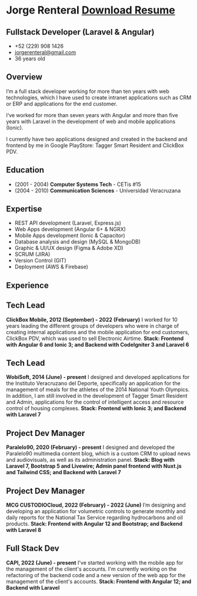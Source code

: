 # Jorge Renteral [Download Resume](https://github.com/jorgerenteral/resume/raw/main/Jorge%20Renteral%20-%20Resume%20(2022).pdf)
## Fullstack Developer (Laravel & Angular)
- +52 (229) 908 1426
- jorgerenteral@gmail.com
- 36 years old

## Overview
I’m a full stack developer working for more than ten years with web technologies, which I have used to create intranet applications such as CRM or ERP and applications for the end customer.

I‘ve worked for more than seven years with Angular and more than five years with Laravel in the development of web and mobile applications (Ionic).

I currently have two applications designed and created in the backend and frontend by me in Google PlayStore: Tagger Smart Resident and ClickBox PDV.

## Education
- (2001 - 2004) **Computer Systems Tech** - CETis #15
- (2004 - 2010) **Communication Sciences** - Universidad Veracruzana

## Expertise
- REST API development (Laravel, Express.js)
- Web Apps development (Angular 6+ & NGRX)
- Mobile Apps development (Ionic & Capacitor)
- Database analysis and design (MySQL & MongoDB)
- Graphic & UI/UX design (Figma & Adobe XD)
- SCRUM (JIRA)
- Version Control (GIT)
- Deployment (AWS & Firebase)

## Experience

## Tech Lead
**ClickBox Mobile, 2012 (September) - 2022 (February)**
I worked for 10 years leading the different groups of developers who were in charge of creating internal applications and the mobile application for end customers, ClickBox PDV, which was used to sell Electronic Airtime. **Stack: Frontend with Angular 6 and Ionic 3; and Backend with CodeIgniter 3 and Laravel 6**

## Tech Lead
**WobiSoft, 2014 (June) - present**
I designed and developed applications for the Instituto Veracruzano del Deporte, specifically an application for the management of meals for the athletes of the 2014 National Youth Olympics. In addition, I am still involved in the development of Tagger Smart Resident and Admin, applications for the control of intelligent access and resource control of housing complexes. **Stack: Frontend with Ionic 3; and Backend with Laravel 7**

## Project Dev Manager
**Paralelo90, 2020 (February) - present**
I designed and developed the Paralelo90 multimedia content blog, which is a custom CRM to upload news and audiovisuals, as well as its administration panel. **Stack: Blog with Laravel 7, Bootstrap 5 and Livewire; Admin panel frontend with Nuxt.js and Tailwind CSS; and Backend with Laravel 7**

## Project Dev Manager
**MCG CUSTODIOCloud, 2022 (February) - 2022 (June)**
I’m designing and developing an application for volumetric controls to generate monthly and daily reports for the National Tax Service regarding hydrocarbons and oil products. **Stack: Frontend with Angular 12 and Bootstrap; and Backend with Laravel 8**

## Full Stack Dev
**CAPI, 2022 (June) - present**
I've started working with the mobile app for the management of the client's accounts. I'm currently working on the refactoring of the backend code and a new version of the web app for the management of the client's accounts. **Stack: Frontend with Angular 12; and Backend with Laravel**
